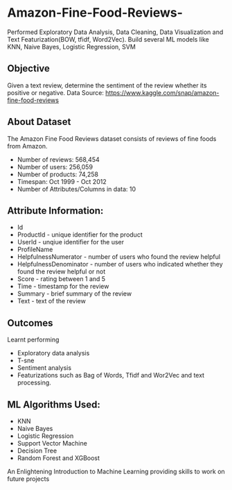 # Amazon-Fine-Food-Reviews-
Performed Exploratory Data Analysis, Data Cleaning, Data Visualization and Text Featurization(BOW, tfidf, Word2Vec). Build several ML models like KNN, Naive Bayes, Logistic Regression, SVM
## Objective
Given a text review, determine the sentiment of the review whether its positive or negative.
Data Source: https://www.kaggle.com/snap/amazon-fine-food-reviews
## About Dataset
The Amazon Fine Food Reviews dataset consists of reviews of fine foods from Amazon.

* Number of reviews: 568,454
* Number of users: 256,059
* Number of products: 74,258
* Timespan: Oct 1999 - Oct 2012
* Number of Attributes/Columns in data: 10
## Attribute Information:

* Id
* ProductId - unique identifier for the product
* UserId - unqiue identifier for the user
* ProfileName
* HelpfulnessNumerator - number of users who found the review helpful
* HelpfulnessDenominator - number of users who indicated whether they found the review helpful or not
* Score - rating between 1 and 5
* Time - timestamp for the review
* Summary - brief summary of the review
* Text - text of the review
## Outcomes
Learnt performing 
* Exploratory data analysis
* T-sne 
* Sentiment analysis
* Featurizations such as Bag of Words, Tfidf and Wor2Vec and text processing.
## ML Algorithms Used:
* KNN
* Naive Bayes
* Logistic Regression
* Support Vector Machine
* Decision Tree
* Random Forest and XGBoost


An Enlightening Introduction to Machine Learning providing skills to work on future projects
